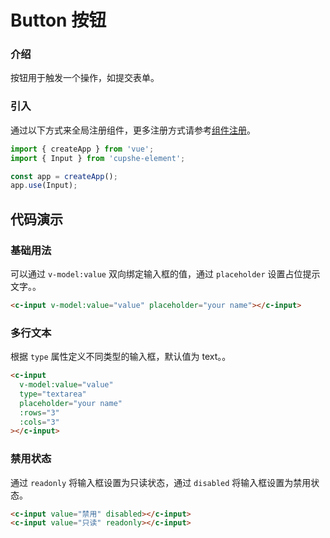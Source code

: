 # Button 按钮

### 介绍

按钮用于触发一个操作，如提交表单。

### 引入

通过以下方式来全局注册组件，更多注册方式请参考[组件注册](#/zh-CN/advanced-usage#zu-jian-zhu-ce)。

```js
import { createApp } from 'vue';
import { Input } from 'cupshe-element';

const app = createApp();
app.use(Input);
```

## 代码演示

### 基础用法

可以通过 `v-model:value` 双向绑定输入框的值，通过 `placeholder` 设置占位提示文字。。

```html
<c-input v-model:value="value" placeholder="your name"></c-input>
```

### 多行文本

根据 `type` 属性定义不同类型的输入框，默认值为 text。。

```html
<c-input
  v-model:value="value"
  type="textarea"
  placeholder="your name"
  :rows="3"
  :cols="3"
></c-input>
```

### 禁用状态

通过 `readonly` 将输入框设置为只读状态，通过 `disabled` 将输入框设置为禁用状态。

```html
<c-input value="禁用" disabled></c-input>
<c-input value="只读" readonly></c-input>
```
